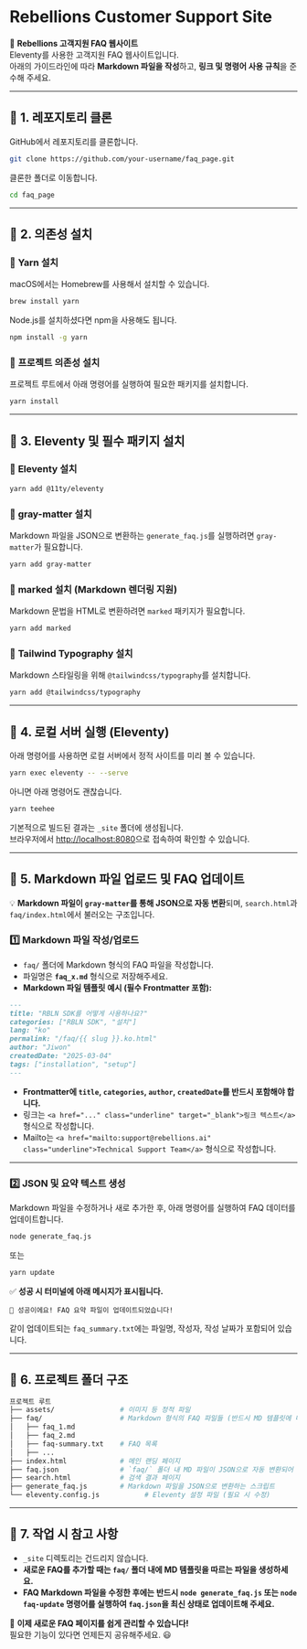 # Rebellions Customer Support Site



🚀 **Rebellions 고객지원 FAQ 웹사이트**  
Eleventy를 사용한 고객지원 FAQ 웹사이트입니다.  
아래의 가이드라인에 따라 **Markdown 파일을 작성**하고, **링크 및 명령어 사용 규칙**을 준수해 주세요.

---

## 📌 1. 레포지토리 클론  
GitHub에서 레포지토리를 클론합니다.
```sh
git clone https://github.com/your-username/faq_page.git
```
클론한 폴더로 이동합니다.
```sh
cd faq_page
```

---

## 📌 2. 의존성 설치  

### 🔹 **Yarn 설치**  
macOS에서는 Homebrew를 사용해서 설치할 수 있습니다.
```sh
brew install yarn
```
Node.js를 설치하셨다면 npm을 사용해도 됩니다.
```sh
npm install -g yarn
```

### 🔹 **프로젝트 의존성 설치**  
프로젝트 루트에서 아래 명령어를 실행하여 필요한 패키지를 설치합니다.
```sh
yarn install
```

---

## 📌 3. Eleventy 및 필수 패키지 설치  
### 🔹 **Eleventy 설치**  
```sh
yarn add @11ty/eleventy
```

### 🔹 **gray-matter 설치**  
Markdown 파일을 JSON으로 변환하는 `generate_faq.js`를 실행하려면 `gray-matter`가 필요합니다.
```sh
yarn add gray-matter
```

### 🔹 **marked 설치 (Markdown 렌더링 지원)**  
Markdown 문법을 HTML로 변환하려면 `marked` 패키지가 필요합니다.
```sh
yarn add marked
```

### 🔹 **Tailwind Typography 설치**  
Markdown 스타일링을 위해 `@tailwindcss/typography`를 설치합니다.
```sh
yarn add @tailwindcss/typography
```

---

## 📌 4. 로컬 서버 실행 (Eleventy)
아래 명령어를 사용하면 로컬 서버에서 정적 사이트를 미리 볼 수 있습니다.
```sh
yarn exec eleventy -- --serve
```
아니면 아래 명령어도 괜찮습니다.
```sh
yarn teehee
```
기본적으로 빌드된 결과는 `_site` 폴더에 생성됩니다.  
브라우저에서 [http://localhost:8080](http://localhost:8080)으로 접속하여 확인할 수 있습니다.

---

## 📌 5. Markdown 파일 업로드 및 FAQ 업데이트  

💡 **Markdown 파일이 `gray-matter`를 통해 JSON으로 자동 변환**되며, `search.html`과 `faq/index.html`에서 불러오는 구조입니다.

### 1️⃣ **Markdown 파일 작성/업로드** 

- `faq/` 폴더에 Markdown 형식의 FAQ 파일을 작성합니다.  
- 파일명은 **`faq_x.md`** 형식으로 저장해주세요.  
- **Markdown 파일 템플릿 예시 (필수 Frontmatter 포함):**
```md
---
title: "RBLN SDK를 어떻게 사용하나요?"
categories: ["RBLN SDK", "설치"]
lang: "ko"
permalink: "/faq/{{ slug }}.ko.html"
author: "Jiwon"
createdDate: "2025-03-04"
tags: ["installation", "setup"]
---
```

- **Frontmatter에 `title`, `categories`, `author`, `createdDate`를 반드시 포함해야 합니다.**  
- 링크는 `<a href="..." class="underline" target="_blank">링크 텍스트</a>` 형식으로 작성합니다.  
- Mailto는 `<a href="mailto:support@rebellions.ai" class="underline">Technical Support Team</a>` 형식으로 작성합니다.  

---

### 2️⃣ JSON 및 요약 텍스트 생성

Markdown 파일을 수정하거나 새로 추가한 후, 아래 명령어를 실행하여 FAQ 데이터를 업데이트합니다.
```sh
node generate_faq.js
```
또는
```sh
yarn update
```
✅ **성공 시 터미널에 아래 메시지가 표시됩니다.**  
```
🎉 성공이에요! FAQ 요약 파일이 업데이트되었습니다!
```

같이 업데이트되는 `faq_summary.txt`에는 파일명, 작성자, 작성 날짜가 포함되어 있습니다.

---

## 📌 6. 프로젝트 폴더 구조  
```sh
프로젝트 루트
├── assets/                # 이미지 등 정적 파일
├── faq/                   # Markdown 형식의 FAQ 파일들 (반드시 MD 템플릿에 따라 작성)
│   ├── faq_1.md
│   ├── faq_2.md
│   ├── faq-summary.txt    # FAQ 목록
│   ├── ...
├── index.html             # 메인 랜딩 페이지
├── faq.json               # `faq/` 폴더 내 MD 파일이 JSON으로 자동 변환되어 저장됨
├── search.html            # 검색 결과 페이지
├── generate_faq.js        # Markdown 파일을 JSON으로 변환하는 스크립트
└── eleventy.config.js           # Eleventy 설정 파일 (필요 시 수정)
```

---

## 📌 7. 작업 시 참고 사항  
- `_site` 디렉토리는 건드리지 않습니다.  
- **새로운 FAQ를 추가할 때는 `faq/` 폴더 내에 MD 템플릿을 따르는 파일을 생성하세요.**  
- **FAQ Markdown 파일을 수정한 후에는 반드시 `node generate_faq.js` 또는 `node faq-update` 명령어를 실행하여 `faq.json`을 최신 상태로 업데이트해 주세요.**   

🚀 **이제 새로운 FAQ 페이지를 쉽게 관리할 수 있습니다!**  
필요한 기능이 있다면 언제든지 공유해주세요. 😃  
